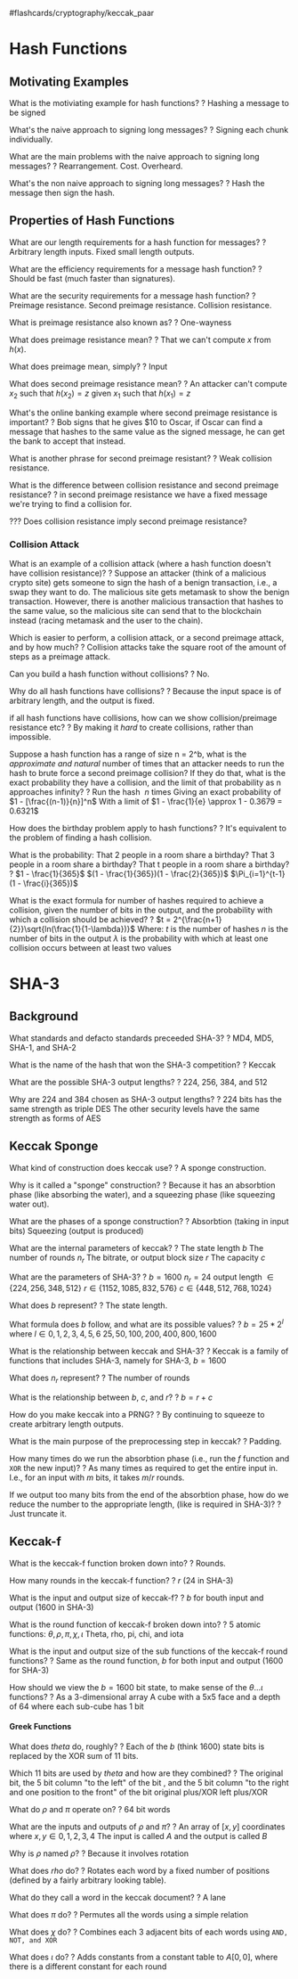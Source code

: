 #flashcards/cryptography/keccak_paar

# Hash Functions

## Motivating Examples

What is the motiviating example for hash functions?
?
Hashing a message to be signed
<!--SR:2022-11-11,15,250-->

What's the naive approach to signing long messages?
?
Signing each chunk individually.
<!--SR:2022-11-10,14,250-->

What are the main problems with the naive approach to signing long messages?
?
Rearrangement.
Cost.
Overheard.
<!--SR:!2022-11-23,23,250-->

What's the non naive approach to signing long messages?
?
Hash the message then sign the hash.
<!--SR:2022-11-04,11,250-->

## Properties of Hash Functions

What are our length requirements for a hash function for messages?
?
Arbitrary length inputs.
Fixed small length outputs.
<!--SR:2022-11-07,12,250-->

What are the efficiency requirements for a message hash function?
?
Should be fast (much faster than signatures).
<!--SR:2022-11-03,10,250-->

What are the security requirements for a message hash function?
?
Preimage resistance.
Second preimage resistance.
Collision resistance.
<!--SR:!2022-11-15,15,230-->

What is preimage resistance also known as?
?
One-wayness
<!--SR:!2022-11-16,16,230-->

What does preimage resistance mean?
?
That we can't compute $x$ from $h(x)$.
<!--SR:2022-11-03,10,250-->

What does preimage mean, simply?
?
Input
<!--SR:!2022-11-26,25,250-->

What does second preimage resistance mean?
?
An attacker can't compute $x_2$ such that $h(x_2) = z$ given $x_1$ such that $h(x_1) = z$
<!--SR:2022-11-05,12,250-->

What's the online banking example where second preimage resistance is important?
?
Bob signs that he gives $10 to Oscar, if Oscar can find a message that hashes to the same value as the signed message, he can get the bank to accept that instead.
<!--SR:2022-11-10,16,270-->

What is another phrase for second preimage resistant?
?
Weak collision resistance.
<!--SR:2022-11-03,10,250-->

What is the difference between collision resistance and second preimage resistance?
?
in second preimage resistance we have a fixed message we're trying to find a collision for.
<!--SR:2022-11-06,11,250-->

??? Does collision resistance imply second preimage resistance?

### Collision Attack

What is an example of a collision attack (where a hash function doesn't have collision resistance)?
?
Suppose an attacker (think of a malicious crypto site) gets someone to sign the hash of a benign transaction, i.e., a swap they want to do. The malicious site gets metamask to show the benign transaction. However, there is another malicious transaction that hashes to the same value, so the malicious site can send that to the blockchain instead (racing metamask and the user to the chain).
<!--SR:2022-11-04,11,250-->

Which is easier to perform, a collision attack, or a second preimage attack, and by how much?
?
Collision attacks take the square root of the amount of steps as a preimage attack.
<!--SR:!2022-11-24,23,250-->

Can you build a hash function without collisions?
?
No.
<!--SR:!2022-11-18,18,250-->

Why do all hash functions have collisions?
?
Because the input space is of arbitrary length, and the output is fixed.
<!--SR:2022-11-05,12,250-->

if all hash functions have collisions, how can we show collision/preimage resistance etc?
?
By making it *hard* to create collisions, rather than impossible.
<!--SR:2022-11-05,12,250-->

Suppose a hash function has a range of size n = 2^b, what is the *approximate and natural* number of times that an attacker needs to run the hash to brute force a second preimage collision? If they do that, what is the exact probability they have  a collision, and the limit of that probability as n approaches infinity?
?
Run the hash $~n$ times
Giving an exact probability of $1 - [\frac{(n-1)}{n}]^n$ 
With a limit of $1 - \frac{1}{e} \approx 1 - 0.3679 = 0.6321$
<!--SR:!2022-11-05,4,210-->

How does the birthday problem apply to hash functions?
?
It's equivalent to the problem of finding a hash collision.
<!--SR:!2022-11-18,18,250-->

What is the probability:
That 2 people in a room share a birthday?
That 3 people in a room share a birthday?
That t people in a room share a birthday?
?
$1 - \frac{1}{365}$
$(1 - \frac{1}{365})(1 - \frac{2}{365})$
$\Pi_{i=1}^{t-1}(1 - \frac{i}{365})$
<!--SR:!2022-11-14,13,210-->

What is the exact formula for number of hashes required to achieve a collision, given the number of bits in the output, and the probability with which a collision should be achieved?
?
$t = 2^{\frac{n+1}{2}}\sqrt{ln(\frac{1}{1-\lambda})}$
Where: 
	$t$ is the number of hashes
	$n$ is the number of bits in the output
	$\lambda$ is the probability with which at least one collision occurs between at least two values
<!--SR:!2022-11-03,3,210-->


# SHA-3

## Background

What standards and defacto standards preceeded SHA-3?
?
MD4, MD5, SHA-1, and SHA-2
<!--SR:2022-11-07,12,250-->

What is the name of the hash that won the SHA-3 competition?
?
Keccak
<!--SR:2022-11-04,11,250-->

What are the possible SHA-3 output lengths?
?
224, 256, 384, and 512
<!--SR:2022-11-02,9,230-->

Why are 224 and 384 chosen as SHA-3 output lengths?
?
224 bits has the same strength as triple DES
The other security levels have the same strength as forms of AES
<!--SR:2022-11-03,10,250-->

## Keccak Sponge

What kind of construction does keccak use?
?
A sponge construction.
<!--SR:2022-11-09,13,250-->

Why is it called a "sponge" construction?
?
Because it has an absorbtion phase (like absorbing the water), and a squeezing phase (like squeezing water out).
<!--SR:!2022-11-21,21,250-->

What are the phases of a sponge construction?
?
Absorbtion (taking in input bits)
Squeezing (output is produced)
<!--SR:2022-11-06,11,250-->

What are the internal parameters of keccak?
?
The state length $b$ 
The number of rounds $n_r$
The bitrate, or output block size $r$
The capacity $c$
<!--SR:!2022-11-17,17,230-->

What are the parameters of SHA-3?
?
$b = 1600$
$n_r = 24$
output length $\in \{224, 256, 348, 512\}$
$r \in \{1152, 1085, 832, 576\}$
$c \in \{448, 512, 768, 1024\}$
<!--SR:!2022-11-08,8,150-->

What does $b$ represent?
?
The state length.
<!--SR:!2022-11-13,13,230-->

What formula does $b$ follow, and what are its possible values?
?
$b = 25 * 2^l$ where $l \in {0,1,2,3,4,5,6}$
${25, 50, 100, 200, 400, 800, 1600}$
<!--SR:!2022-11-16,16,230-->

What is the relationship between keccak and SHA-3?
?
Keccak is a family of functions that includes SHA-3, namely for SHA-3, $b=1600$
<!--SR:2022-11-03,10,250-->

What does $n_r$ represent?
?
The number of rounds
<!--SR:2022-11-04,11,250-->

What is the relationship between $b$, $c$, and $r$?
?
$b = r + c$
<!--SR:!2022-11-17,17,250-->

How do you make keccak into a PRNG?
?
By continuing to squeeze to create arbitrary length outputs.
<!--SR:2022-11-09,13,250-->

What is the main purpose of the preprocessing step in keccak?
?
Padding.
<!--SR:2022-11-08,12,250-->

How many times do we run the absorbtion phase (i.e., run the $f$ function and `XOR` the new input)?
?
As many times as required to get the entire input in.
I.e., for an input with $m$ bits, it takes $m/r$ rounds.
<!--SR:!2022-11-19,19,250-->

If we output too many bits from the end of the absorbtion phase, how do we reduce the number to the appropriate length, (like is required in SHA-3)?
?
Just truncate it.
<!--SR:2022-11-05,12,250-->

## Keccak-f

What is the keccak-f function broken down into?
?
Rounds.
<!--SR:2022-11-04,11,250-->

How many rounds in the keccak-f function?
?
$r$ (24 in SHA-3)
<!--SR:!2022-11-27,26,250-->

What is the input and output size of keccak-f?
?
$b$ for bouth input and output (1600 in SHA-3)
<!--SR:!2022-11-20,20,250-->

What is the round function of keccak-f broken down into?
?
5 atomic functions:
$\theta, \rho, \pi, \chi, \iota$
Theta, rho, pi, chi, and iota
<!--SR:!2022-11-03,3,170-->

What is the input and output size of the sub functions of the keccak-f round functions?
?
Same as the round function, $b$ for both input and output (1600 for SHA-3)
<!--SR:2022-11-02,10,250-->

How should we view the $b = 1600$ bit state, to make sense of the $\theta ... \iota$ functions?
?
As a 3-dimensional array
A cube with a 5x5 face and a depth of 64 where each sub-cube has 1 bit
<!--SR:2022-11-07,12,250-->

#### Greek Functions

What does $theta$ do, roughly?
?
Each of the $b$ (think $1600$) state bits is replaced by the XOR sum of 11 bits.
<!--SR:!2022-11-15,15,230-->

Which 11 bits are used by $theta$ and how are they combined?
?
The original bit, the 5 bit column "to the left" of the bit  , and the 5 bit column "to the right and one position to the front" of the bit
original plus/XOR left plus/XOR
<!--SR:2022-11-02,10,250-->

What do $\rho$ and $\pi$ operate on?
?
64 bit words
<!--SR:!2022-11-23,23,250-->

 What are the inputs and outputs of $\rho$ and $\pi$?
 ?
 An array of $[x,y]$ coordinates where $x,y \in 0,1,2,3,4$
The input is called $A$ and the output is called $B$

Why is $\rho$ named $\rho$?
?
Because it involves rotation
<!--SR:2022-11-02,10,250-->

What does $rho$ do?
?
Rotates each word by a fixed number of positions (defined by a fairly arbitrary looking table).
<!--SR:!2022-11-20,20,250-->

What do they call a word in the keccak document?
?
A lane
<!--SR:!2022-11-18,18,250-->

What does $\pi$ do?
?
Permutes all the words using a simple relation
<!--SR:!2022-11-14,14,230-->

What does $\chi$ do?
?
Combines each 3 adjacent bits of each words using `AND, NOT, and XOR`
<!--SR:!2022-11-03,3,210-->

What does $\iota$ do?
?
Adds constants from a constant table to $A[0,0]$, where there is a different constant for each round
<!--SR:!2022-11-05,4,190-->




